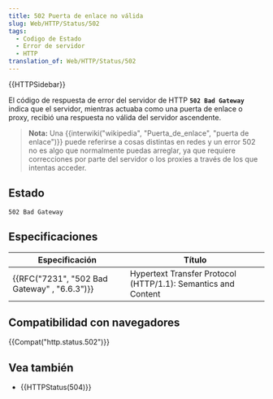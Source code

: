 ```yaml
---
title: 502 Puerta de enlace no válida
slug: Web/HTTP/Status/502
tags:
  - Codigo de Estado
  - Error de servidor
  - HTTP
translation_of: Web/HTTP/Status/502
---
```


{{HTTPSidebar}}

El código de respuesta de error del servidor de HTTP **`502 Bad Gateway`** indica que el servidor, mientras actuaba como una puerta de enlace o proxy, recibió una respuesta no válida del servidor ascendente.

> **Nota:** Una {{interwiki("wikipedia", "Puerta_de_enlace", "puerta de enlace")}} puede referirse a cosas distintas en redes y un error 502 no es algo que normalmente puedas arreglar, ya que requiere correcciones por parte del servidor o los proxies a través de los que intentas acceder.

## Estado

```
502 Bad Gateway
```

## Especificaciones

| Especificación                                               | Título                                                        |
| ------------------------------------------------------------ | ------------------------------------------------------------- |
| {{RFC("7231", "502 Bad Gateway" , "6.6.3")}} | Hypertext Transfer Protocol (HTTP/1.1): Semantics and Content |

## Compatibilidad con navegadores

{{Compat("http.status.502")}}

## Vea también

- {{HTTPStatus(504)}}
